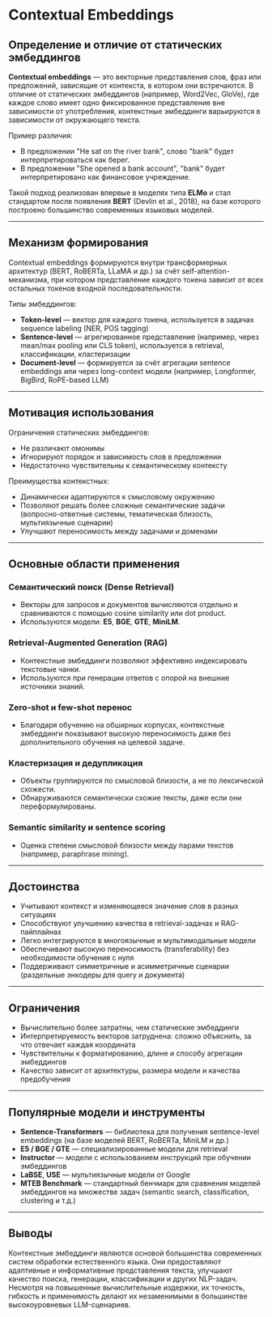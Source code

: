 # Contextual Embeddings

## Определение и отличие от статических эмбеддингов

**Contextual embeddings** — это векторные представления слов, фраз или предложений, зависящие от контекста, в котором они встречаются. В отличие от статических эмбеддингов (например, Word2Vec, GloVe), где каждое слово имеет одно фиксированное представление вне зависимости от употребления, контекстные эмбеддинги варьируются в зависимости от окружающего текста.

Пример различия:

- В предложении "He sat on the river bank", слово "bank" будет интерпретироваться как берег.
- В предложении "She opened a bank account", "bank" будет интерпретировано как финансовое учреждение.

Такой подход реализован впервые в моделях типа **ELMo** и стал стандартом после появления **BERT** (Devlin et al., 2018), на базе которого построено большинство современных языковых моделей.

---

## Механизм формирования

Contextual embeddings формируются внутри трансформерных архитектур (BERT, RoBERTa, LLaMA и др.) за счёт self-attention-механизма, при котором представление каждого токена зависит от всех остальных токенов входной последовательности.

Типы эмбеддингов:

- **Token-level** — вектор для каждого токена, используется в задачах sequence labeling (NER, POS tagging)
- **Sentence-level** — агрегированное представление (например, через mean/max pooling или CLS token), используется в retrieval, классификации, кластеризации
- **Document-level** — формируется за счёт агрегации sentence embeddings или через long-context модели (например, Longformer, BigBird, RoPE-based LLM)

---

## Мотивация использования

Ограничения статических эмбеддингов:

- Не различают омонимы
- Игнорируют порядок и зависимость слов в предложении
- Недостаточно чувствительны к семантическому контексту

Преимущества контекстных:

- Динамически адаптируются к смысловому окружению
- Позволяют решать более сложные семантические задачи (вопросно-ответные системы, тематическая близость, мультиязычные сценарии)
- Улучшают переносимость между задачами и доменами

---

## Основные области применения

### Семантический поиск (Dense Retrieval)

- Векторы для запросов и документов вычисляются отдельно и сравниваются с помощью cosine similarity или dot product.
- Используются модели: **E5**, **BGE**, **GTE**, **MiniLM**.

### Retrieval-Augmented Generation (RAG)

- Контекстные эмбеддинги позволяют эффективно индексировать текстовые чанки.
- Используются при генерации ответов с опорой на внешние источники знаний.

### Zero-shot и few-shot перенос

- Благодаря обучению на обширных корпусах, контекстные эмбеддинги показывают высокую переносимость даже без дополнительного обучения на целевой задаче.

### Кластеризация и дедупликация

- Объекты группируются по смысловой близости, а не по лексической схожести.
- Обнаруживаются семантически схожие тексты, даже если они переформулированы.

### Semantic similarity и sentence scoring

- Оценка степени смысловой близости между парами текстов (например, paraphrase mining).

---

## Достоинства

- Учитывают контекст и изменяющееся значение слов в разных ситуациях
- Способствуют улучшению качества в retrieval-задачах и RAG-пайплайнах
- Легко интегрируются в многоязычные и мультимодальные модели
- Обеспечивают высокую переносимость (transferability) без необходимости обучения с нуля
- Поддерживают симметричные и асимметричные сценарии (раздельные энкодеры для query и документа)

---

## Ограничения

- Вычислительно более затратны, чем статические эмбеддинги
- Интерпретируемость векторов затруднена: сложно объяснить, за что отвечает каждая координата
- Чувствительны к форматированию, длине и способу агрегации эмбеддингов
- Качество зависит от архитектуры, размера модели и качества предобучения

---

## Популярные модели и инструменты

- **Sentence-Transformers** — библиотека для получения sentence-level embeddings (на базе моделей BERT, RoBERTa, MiniLM и др.)
- **E5 / BGE / GTE** — специализированные модели для retrieval
- **Instructor** — модели с использованием инструкций при обучении эмбеддингов
- **LaBSE**, **USE** — мультиязычные модели от Google
- **MTEB Benchmark** — стандартный бенчмарк для сравнения моделей эмбеддингов на множестве задач (semantic search, classification, clustering и т.д.)

---

## Выводы

Контекстные эмбеддинги являются основой большинства современных систем обработки естественного языка. Они предоставляют адаптивные и информативные представления текста, улучшают качество поиска, генерации, классификации и других NLP-задач. Несмотря на повышенные вычислительные издержки, их точность, гибкость и применимость делают их незаменимыми в большинстве высокоуровневых LLM-сценариев.

